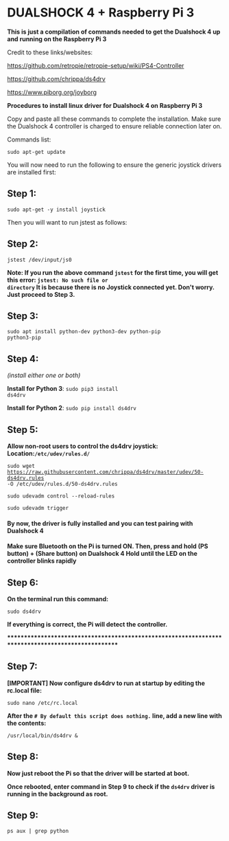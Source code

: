 # DUALSHOCK 4 + Raspberry Pi 3

<b>This is just a compilation of commands needed to get the Dualshock 4 up and running on the Raspberry Pi 3</b>

Credit to these links/websites:

https://github.com/retropie/retropie-setup/wiki/PS4-Controller

https://github.com/chrippa/ds4drv

https://www.piborg.org/joyborg

<b>Procedures to install linux driver for Dualshock 4 on Raspberry Pi 3</b>

Copy and paste all these commands to complete the installation.
Make sure the Dualshock 4 controller is charged to ensure reliable connection later on.

Commands list:

<code>sudo apt-get update</code>

You will now need to run the following to ensure the generic joystick drivers are installed first:

<h2>Step 1:</h2> 

<code>sudo apt-get -y install joystick</code>

Then you will want to run jstest as follows:

<h2>Step 2:</h2> 

<code>jstest /dev/input/js0</code>

<b>Note: If you run the above command <code>jstest</code> for the first time, you will get this error: <code>jstest: No such file or directory</code> It is because there is no Joystick connected yet. Don't worry. Just proceed to Step 3.</b>

<h2>Step 3:</h2> 

<code>sudo apt install python-dev python3-dev python-pip python3-pip</code>

<h2>Step 4:</h2> 

<i>(install either one or both)</i> 

<b>Install for Python 3</b>:
<code>sudo pip3 install ds4drv</code>

<b>Install for Python 2</b>:
<code>sudo pip install ds4drv</code>

<h2>Step 5:</h2>  

<b>Allow non-root users to control the ds4drv joystick: Location:<code>/etc/udev/rules.d/</code></b>

<code>sudo wget https://raw.githubusercontent.com/chrippa/ds4drv/master/udev/50-ds4drv.rules -O /etc/udev/rules.d/50-ds4drv.rules</code>

<code>sudo udevadm control --reload-rules</code>

<code>sudo udevadm trigger</code>


<h4>By now, the driver is fully installed and you can test pairing with Dualshock 4</h4>

<h4>Make sure Bluetooth on the Pi is turned ON. Then, press and hold (PS button) + (Share button) on Dualshock 4
Hold until the LED on the controller blinks rapidly</h4>

<h2>Step 6:</h2> 

<b>On the terminal run this command:</b>

<code>sudo ds4drv</code>

<b>If everything is correct, the Pi will detect the controller.</b>

<b>*************************************************************************************************</b>

<h2>Step 7:</h2> 

<b>[IMPORTANT] Now configure ds4drv to run at startup by editing the rc.local file:</b>

<code>sudo nano /etc/rc.local</code>

<b>After the <code># By default this script does nothing.</code> line, add a new line with the contents:</b>

<code>/usr/local/bin/ds4drv &</code>

<h2>Step 8:</h2> 

<b>Now just reboot the Pi so that the driver will be started at boot.</b>

<b>Once rebooted, enter command in Step 9 to check if the <code>ds4drv</code> driver is running in the background as root.</b>

<h2>Step 9:</h2> 

<code>ps aux | grep python</code>
